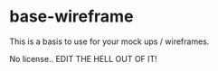 base-wireframe
==============

This is a basis to use for your mock ups / wireframes.


No license.. EDIT THE HELL OUT OF IT!